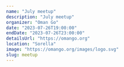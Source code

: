 ```yaml
---
name: "July meetup"
description: "July meetup"
organizer: "Oman Go"
date: "2023-07-26T19:00:00"
endDate: "2023-07-26T23:00:00"
detailsUrl: "https://omango.org"
location: "Sorella"
image: "https://omango.org/images/logo.svg"
slug: meetup
---
```

